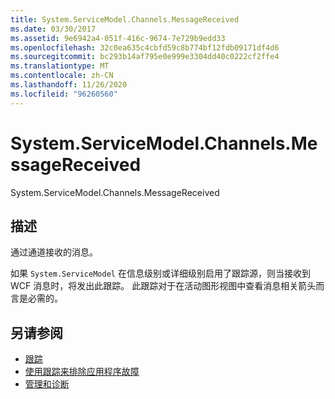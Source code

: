 ```yaml
---
title: System.ServiceModel.Channels.MessageReceived
ms.date: 03/30/2017
ms.assetid: 9e6942a4-051f-416c-9674-7e729b9edd33
ms.openlocfilehash: 32c0ea635c4cbfd59c8b774bf12fdb09171df4d6
ms.sourcegitcommit: bc293b14af795e0e999e3304dd40c0222cf2ffe4
ms.translationtype: MT
ms.contentlocale: zh-CN
ms.lasthandoff: 11/26/2020
ms.locfileid: "96260560"
---
```

# <a name="systemservicemodelchannelsmessagereceived"></a>System.ServiceModel.Channels.MessageReceived

System.ServiceModel.Channels.MessageReceived  
  
## <a name="description"></a>描述  

 通过通道接收的消息。  
  
 如果 `System.ServiceModel` 在信息级别或详细级别启用了跟踪源，则当接收到 WCF 消息时，将发出此跟踪。 此跟踪对于在活动图形视图中查看消息相关箭头而言是必需的。  
  
## <a name="see-also"></a>另请参阅

- [跟踪](index.md)
- [使用跟踪来排除应用程序故障](using-tracing-to-troubleshoot-your-application.md)
- [管理和诊断](../index.md)

